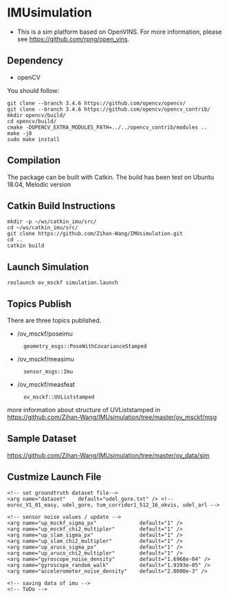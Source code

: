 # IMUsimulation
+ This is a sim platform based on OpenVINS. For more information, please see https://github.com/rpng/open_vins.

## Dependency
- openCV

You should follow:

    git clone --branch 3.4.6 https://github.com/opencv/opencv/
    git clone --branch 3.4.6 https://github.com/opencv/opencv_contrib/
    mkdir opencv/build/
    cd opencv/build/
    cmake -DOPENCV_EXTRA_MODULES_PATH=../../opencv_contrib/modules ..
    make -j8
    sudo make install
    
## Compilation

The package can be built with Catkin. The build has been test on Ubuntu 18.04, Melodic version

## Catkin Build Instructions

    mkdir -p ~/ws/catkin_imu/src/
    cd ~/ws/catkin_imu/src/
    git clone https://github.com/Zihan-Wang/IMUsimulation.git
    cd ..
    catkin build

## Launch Simulation

    roslaunch ov_msckf simulation.launch
## Topics Publish
There are three topics published.
+ /ov_msckf/poseimu

        geometry_msgs::PoseWithCovarianceStamped
+ /ov_msckf/measimu

        sensor_msgs::Imu
+ /ov_msckf/measfeat

        ov_msckf::UVListstamped
more information about structure of UVListstamped in https://github.com/Zihan-Wang/IMUsimulation/tree/master/ov_msckf/msg
## Sample Dataset
https://github.com/Zihan-Wang/IMUsimulation/tree/master/ov_data/sim


## Custmize Launch File
    <!-- set groundtruth dataset file-->
    <arg name="dataset"    default="udel_gore.txt" /> <!-- euroc_V1_01_easy, udel_gore, tum_corridor1_512_16_okvis, udel_arl -->
    
    <!-- sensor noise values / update -->
    <arg name="up_msckf_sigma_px"              default="1" />
    <arg name="up_msckf_chi2_multipler"        default="1" />
    <arg name="up_slam_sigma_px"               default="1" />
    <arg name="up_slam_chi2_multipler"         default="1" />
    <arg name="up_aruco_sigma_px"              default="1" />
    <arg name="up_aruco_chi2_multipler"        default="1" />
    <arg name="gyroscope_noise_density"        default="1.6968e-04" />
    <arg name="gyroscope_random_walk"          default="1.9393e-05" />
    <arg name="accelerometer_noise_density"    default="2.0000e-3" />
    
    <!-- saving data of imu -->
    <!-- ToDo -->
